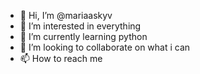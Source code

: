 - 👋 Hi, I’m @mariaaskyv
- 👀 I’m interested in everything
- 🌱 I’m currently learning python
- 💞️ I’m looking to collaborate on what i can
- 📫 How to reach me 

<!---
mariaaskyv/mariaaskyv is a ✨ special ✨ repository because its `README.md` (this file) appears on your GitHub profile.
You can click the Preview link to take a look at your changes.
--->
